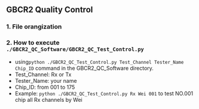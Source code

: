 ## GBCR2 Quality Control
### 1. File orangization
### 2. How to execute `./GBCR2_QC_Software/GBCR2_QC_Test_Control.py`
  - using`python ./GBCR2_QC_Test_Control.py Test_Channel Tester_Name Chip_ID` command in the GBCR2_QC_Software directory.
  - Test_Channel: Rx or Tx
  - Tester_Name: your name
  - Chip_ID: from 001 to 175
  - Example: `python ./GBCR2_QC_Test_Control.py Rx Wei 001` to test NO.001 chip all Rx channels by Wei  
